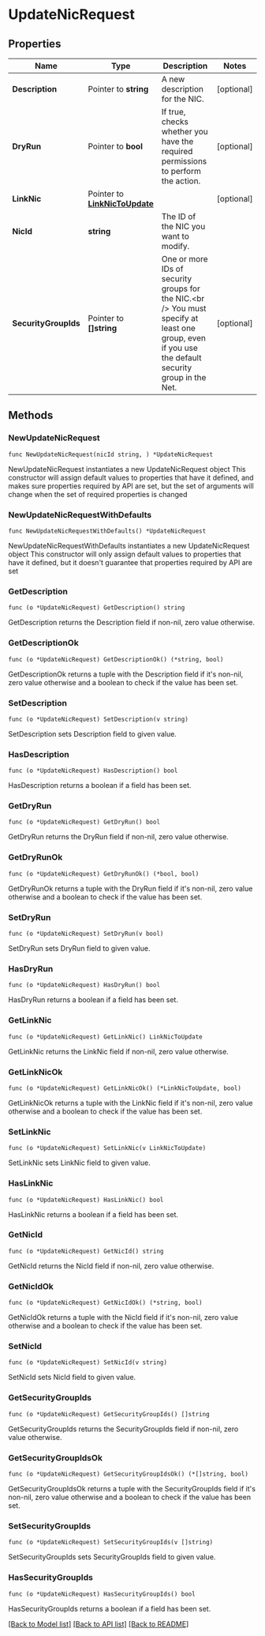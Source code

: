 # UpdateNicRequest

## Properties

Name | Type | Description | Notes
------------ | ------------- | ------------- | -------------
**Description** | Pointer to **string** | A new description for the NIC. | [optional] 
**DryRun** | Pointer to **bool** | If true, checks whether you have the required permissions to perform the action. | [optional] 
**LinkNic** | Pointer to [**LinkNicToUpdate**](LinkNicToUpdate.md) |  | [optional] 
**NicId** | **string** | The ID of the NIC you want to modify. | 
**SecurityGroupIds** | Pointer to **[]string** | One or more IDs of security groups for the NIC.&lt;br /&gt; You must specify at least one group, even if you use the default security group in the Net. | [optional] 

## Methods

### NewUpdateNicRequest

`func NewUpdateNicRequest(nicId string, ) *UpdateNicRequest`

NewUpdateNicRequest instantiates a new UpdateNicRequest object
This constructor will assign default values to properties that have it defined,
and makes sure properties required by API are set, but the set of arguments
will change when the set of required properties is changed

### NewUpdateNicRequestWithDefaults

`func NewUpdateNicRequestWithDefaults() *UpdateNicRequest`

NewUpdateNicRequestWithDefaults instantiates a new UpdateNicRequest object
This constructor will only assign default values to properties that have it defined,
but it doesn't guarantee that properties required by API are set

### GetDescription

`func (o *UpdateNicRequest) GetDescription() string`

GetDescription returns the Description field if non-nil, zero value otherwise.

### GetDescriptionOk

`func (o *UpdateNicRequest) GetDescriptionOk() (*string, bool)`

GetDescriptionOk returns a tuple with the Description field if it's non-nil, zero value otherwise
and a boolean to check if the value has been set.

### SetDescription

`func (o *UpdateNicRequest) SetDescription(v string)`

SetDescription sets Description field to given value.

### HasDescription

`func (o *UpdateNicRequest) HasDescription() bool`

HasDescription returns a boolean if a field has been set.

### GetDryRun

`func (o *UpdateNicRequest) GetDryRun() bool`

GetDryRun returns the DryRun field if non-nil, zero value otherwise.

### GetDryRunOk

`func (o *UpdateNicRequest) GetDryRunOk() (*bool, bool)`

GetDryRunOk returns a tuple with the DryRun field if it's non-nil, zero value otherwise
and a boolean to check if the value has been set.

### SetDryRun

`func (o *UpdateNicRequest) SetDryRun(v bool)`

SetDryRun sets DryRun field to given value.

### HasDryRun

`func (o *UpdateNicRequest) HasDryRun() bool`

HasDryRun returns a boolean if a field has been set.

### GetLinkNic

`func (o *UpdateNicRequest) GetLinkNic() LinkNicToUpdate`

GetLinkNic returns the LinkNic field if non-nil, zero value otherwise.

### GetLinkNicOk

`func (o *UpdateNicRequest) GetLinkNicOk() (*LinkNicToUpdate, bool)`

GetLinkNicOk returns a tuple with the LinkNic field if it's non-nil, zero value otherwise
and a boolean to check if the value has been set.

### SetLinkNic

`func (o *UpdateNicRequest) SetLinkNic(v LinkNicToUpdate)`

SetLinkNic sets LinkNic field to given value.

### HasLinkNic

`func (o *UpdateNicRequest) HasLinkNic() bool`

HasLinkNic returns a boolean if a field has been set.

### GetNicId

`func (o *UpdateNicRequest) GetNicId() string`

GetNicId returns the NicId field if non-nil, zero value otherwise.

### GetNicIdOk

`func (o *UpdateNicRequest) GetNicIdOk() (*string, bool)`

GetNicIdOk returns a tuple with the NicId field if it's non-nil, zero value otherwise
and a boolean to check if the value has been set.

### SetNicId

`func (o *UpdateNicRequest) SetNicId(v string)`

SetNicId sets NicId field to given value.


### GetSecurityGroupIds

`func (o *UpdateNicRequest) GetSecurityGroupIds() []string`

GetSecurityGroupIds returns the SecurityGroupIds field if non-nil, zero value otherwise.

### GetSecurityGroupIdsOk

`func (o *UpdateNicRequest) GetSecurityGroupIdsOk() (*[]string, bool)`

GetSecurityGroupIdsOk returns a tuple with the SecurityGroupIds field if it's non-nil, zero value otherwise
and a boolean to check if the value has been set.

### SetSecurityGroupIds

`func (o *UpdateNicRequest) SetSecurityGroupIds(v []string)`

SetSecurityGroupIds sets SecurityGroupIds field to given value.

### HasSecurityGroupIds

`func (o *UpdateNicRequest) HasSecurityGroupIds() bool`

HasSecurityGroupIds returns a boolean if a field has been set.


[[Back to Model list]](../README.md#documentation-for-models) [[Back to API list]](../README.md#documentation-for-api-endpoints) [[Back to README]](../README.md)


